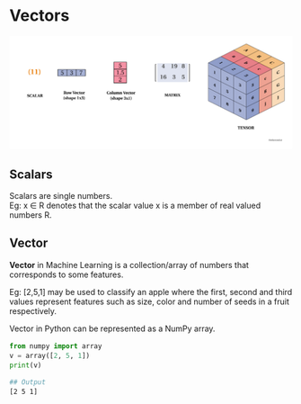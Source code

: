 # Vectors

![](../../.gitbook/assets/scalar_vector_matrix.png)

## **Scalars**

Scalars are single numbers.  
Eg: x ∈ R denotes that the scalar value x is a member of real valued numbers R.

## Vector

**Vector** in Machine Learning is a collection/array of numbers that corresponds to some features. 

Eg:  \[2,5,1\] may be used to classify an apple where the first, second and third values represent features such as size, color and number of seeds in a fruit respectively.

Vector in Python can be represented as a NumPy array.

```python
from numpy import array
v = array([2, 5, 1])
print(v)
```

```bash
## Output
[2 5 1]
```

